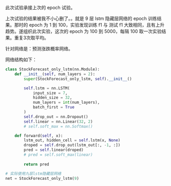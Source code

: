 此次试验承接上次的 epoch 试验。

上次试验的结果被我不小心删了。。就是 9 层 lstm 隐藏层网络的 epoch 训练结果。那时的 epoch 为 1 到 100，实验发现训练 f1 与 测试 f1 大致相同，且有上升趋势。遂组织此次实验，这次的 epoch 为 100 到 5000，每隔 100 取一次实验结果。重复3次取平均。

针对网络是：预测涨跌概率网络。

网络结构如下：

```python
class StockForecast_only_lstm(nn.Module):
    def __init__(self, num_layers = 2):
        super(StockForecast_only_lstm, self).__init__()

        self.lstm = nn.LSTM(
            input_size = 7,
            hidden_size = 32,
            num_layers = int(num_layers),
            batch_first = True
        )
        self.drop_out = nn.Dropout()
        self.linear = nn.Linear(32, 2)
        # self.soft_max = nn.Softmax()

    def forward(self, x):
        lstm_out, hidden_cell = self.lstm(x, None)
        droped = self.drop_out(lstm_out[:, -1, :])
        pred = self.linear(droped)
        # pred = self.soft_max(linear)
        
        return pred

# 实际使用九层lstm隐藏层网络
net = StockForecast_only_lstm(9)
```
